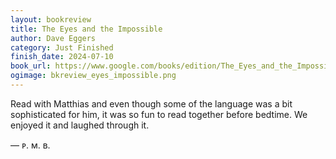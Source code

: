 ```yaml
---
layout: bookreview
title: The Eyes and the Impossible
author: Dave Eggers
category: Just Finished
finish_date: 2024-07-10
book_url: https://www.google.com/books/edition/The_Eyes_and_the_Impossible/ezyIEAAAQBAJ?hl=en&gbpv=0
ogimage: bkreview_eyes_impossible.png
---
```

Read with Matthias and even though some of the language was a bit sophisticated for him, it was so fun to read together before bedtime. We enjoyed it and laughed through it. 

— ᴘ. ᴍ. ʙ.
